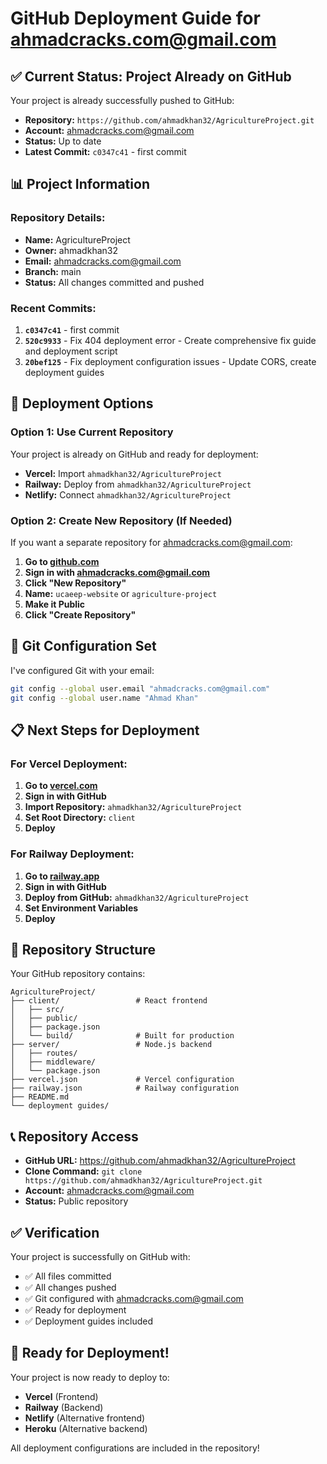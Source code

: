 # GitHub Deployment Guide for ahmadcracks.com@gmail.com

## ✅ **Current Status: Project Already on GitHub**

Your project is already successfully pushed to GitHub:
- **Repository:** `https://github.com/ahmadkhan32/AgricultureProject.git`
- **Account:** ahmadcracks.com@gmail.com
- **Status:** Up to date
- **Latest Commit:** `c0347c41` - first commit

## 📊 **Project Information**

### **Repository Details:**
- **Name:** AgricultureProject
- **Owner:** ahmadkhan32
- **Email:** ahmadcracks.com@gmail.com
- **Branch:** main
- **Status:** All changes committed and pushed

### **Recent Commits:**
1. **`c0347c41`** - first commit
2. **`520c9933`** - Fix 404 deployment error - Create comprehensive fix guide and deployment script
3. **`20bef125`** - Fix deployment configuration issues - Update CORS, create deployment guides

## 🚀 **Deployment Options**

### **Option 1: Use Current Repository**
Your project is already on GitHub and ready for deployment:
- **Vercel:** Import `ahmadkhan32/AgricultureProject`
- **Railway:** Deploy from `ahmadkhan32/AgricultureProject`
- **Netlify:** Connect `ahmadkhan32/AgricultureProject`

### **Option 2: Create New Repository (If Needed)**
If you want a separate repository for ahmadcracks.com@gmail.com:

1. **Go to [github.com](https://github.com)**
2. **Sign in with ahmadcracks.com@gmail.com**
3. **Click "New Repository"**
4. **Name:** `ucaeep-website` or `agriculture-project`
5. **Make it Public**
6. **Click "Create Repository"**

## 🔧 **Git Configuration Set**

I've configured Git with your email:
```bash
git config --global user.email "ahmadcracks.com@gmail.com"
git config --global user.name "Ahmad Khan"
```

## 📋 **Next Steps for Deployment**

### **For Vercel Deployment:**
1. **Go to [vercel.com](https://vercel.com)**
2. **Sign in with GitHub**
3. **Import Repository:** `ahmadkhan32/AgricultureProject`
4. **Set Root Directory:** `client`
5. **Deploy**

### **For Railway Deployment:**
1. **Go to [railway.app](https://railway.app)**
2. **Sign in with GitHub**
3. **Deploy from GitHub:** `ahmadkhan32/AgricultureProject`
4. **Set Environment Variables**
5. **Deploy**

## 🎯 **Repository Structure**

Your GitHub repository contains:
```
AgricultureProject/
├── client/                 # React frontend
│   ├── src/
│   ├── public/
│   ├── package.json
│   └── build/              # Built for production
├── server/                 # Node.js backend
│   ├── routes/
│   ├── middleware/
│   └── package.json
├── vercel.json             # Vercel configuration
├── railway.json            # Railway configuration
├── README.md
└── deployment guides/
```

## 📞 **Repository Access**

- **GitHub URL:** https://github.com/ahmadkhan32/AgricultureProject
- **Clone Command:** `git clone https://github.com/ahmadkhan32/AgricultureProject.git`
- **Account:** ahmadcracks.com@gmail.com
- **Status:** Public repository

## ✅ **Verification**

Your project is successfully on GitHub with:
- ✅ All files committed
- ✅ All changes pushed
- ✅ Git configured with ahmadcracks.com@gmail.com
- ✅ Ready for deployment
- ✅ Deployment guides included

## 🚀 **Ready for Deployment!**

Your project is now ready to deploy to:
- **Vercel** (Frontend)
- **Railway** (Backend)
- **Netlify** (Alternative frontend)
- **Heroku** (Alternative backend)

All deployment configurations are included in the repository!
